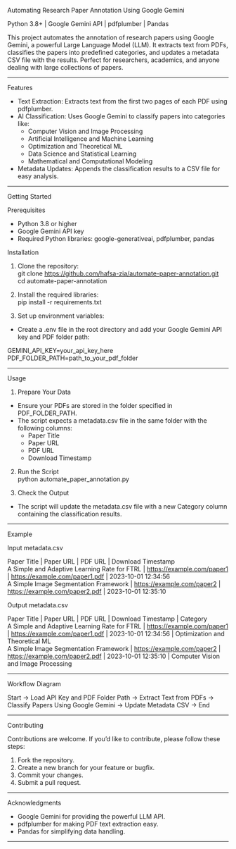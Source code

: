 Automating Research Paper Annotation Using Google Gemini  

Python 3.8+ | Google Gemini API | pdfplumber | Pandas  

This project automates the annotation of research papers using Google Gemini, a powerful Large Language Model (LLM). It extracts text from PDFs,
classifies the papers into predefined categories, and updates a metadata CSV file with the results.
Perfect for researchers, academics, and anyone dealing with large collections of papers.  

---

Features  

- Text Extraction: Extracts text from the first two pages of each PDF using pdfplumber.  
- AI Classification: Uses Google Gemini to classify papers into categories like:  
  - Computer Vision and Image Processing  
  - Artificial Intelligence and Machine Learning  
  - Optimization and Theoretical ML  
  - Data Science and Statistical Learning  
  - Mathematical and Computational Modeling  
- Metadata Updates: Appends the classification results to a CSV file for easy analysis.  

---

Getting Started  

Prerequisites  

- Python 3.8 or higher  
- Google Gemini API key  
- Required Python libraries: google-generativeai, pdfplumber, pandas  

Installation  

1. Clone the repository:  
  git clone https://github.com/hafsa-zia/automate-paper-annotation.git  
  cd automate-paper-annotation  

2. Install the required libraries:  
  pip install -r requirements.txt  

3. Set up environment variables:  
  - Create a .env file in the root directory and add your Google Gemini API key and PDF folder path:  

  GEMINI_API_KEY=your_api_key_here  
  PDF_FOLDER_PATH=path_to_your_pdf_folder  

---

Usage  

1. Prepare Your Data  
  - Ensure your PDFs are stored in the folder specified in PDF_FOLDER_PATH.  
  - The script expects a metadata.csv file in the same folder with the following columns:  
    - Paper Title  
    - Paper URL  
    - PDF URL  
    - Download Timestamp  

2. Run the Script  
  python automate_paper_annotation.py  

3. Check the Output  
  - The script will update the metadata.csv file with a new Category column containing the classification results.  

---

Example  

Input metadata.csv  

Paper Title | Paper URL | PDF URL | Download Timestamp  
A Simple and Adaptive Learning Rate for FTRL | https://example.com/paper1 | https://example.com/paper1.pdf | 2023-10-01 12:34:56  
A Simple Image Segmentation Framework | https://example.com/paper2 | https://example.com/paper2.pdf | 2023-10-01 12:35:10  

Output metadata.csv  

Paper Title | Paper URL | PDF URL | Download Timestamp | Category  
A Simple and Adaptive Learning Rate for FTRL | https://example.com/paper1 | https://example.com/paper1.pdf | 2023-10-01 12:34:56 | Optimization and Theoretical ML  
A Simple Image Segmentation Framework | https://example.com/paper2 | https://example.com/paper2.pdf | 2023-10-01 12:35:10 | Computer Vision and Image Processing  

---

Workflow Diagram  

Start → Load API Key and PDF Folder Path → Extract Text from PDFs → Classify Papers Using Google Gemini → Update Metadata CSV → End  

---

Contributing  

Contributions are welcome. If you’d like to contribute, please follow these steps:  

1. Fork the repository.  
2. Create a new branch for your feature or bugfix.  
3. Commit your changes.  
4. Submit a pull request.  

---

Acknowledgments  

- Google Gemini for providing the powerful LLM API.  
- pdfplumber for making PDF text extraction easy.  
- Pandas for simplifying data handling.  

---
